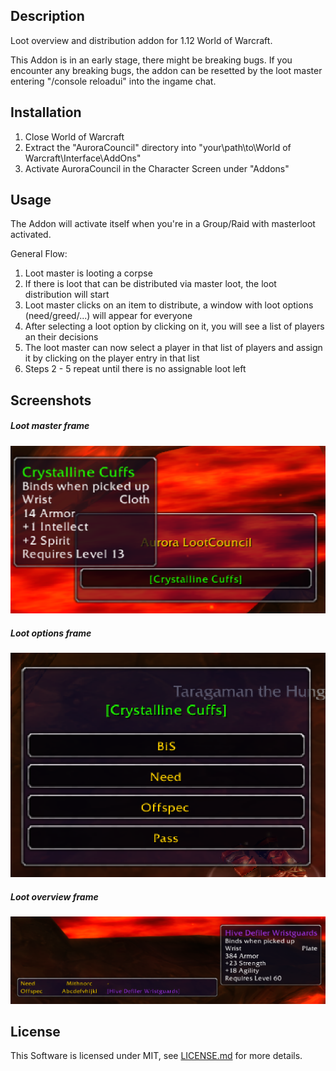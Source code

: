 ## Description

Loot overview and distribution addon for 1.12 World of Warcraft.

This Addon is in an early stage, there might be breaking bugs. If you encounter any breaking bugs, the addon can be resetted by the loot master entering "/console reloadui" into the ingame chat.

## Installation

1. Close World of Warcraft
2. Extract the "AuroraCouncil" directory into "your\path\to\World of Warcraft\Interface\AddOns\"
3. Activate AuroraCouncil in the Character Screen under "Addons"

## Usage

The Addon will activate itself when you're in a Group/Raid with masterloot activated.

General Flow:
1. Loot master is looting a corpse
2. If there is loot that can be distributed via master loot, the loot distribution will start
3. Loot master clicks on an item to distribute, a window with loot options (need/greed/...) will appear for everyone
4. After selecting a loot option by clicking on it, you will see a list of players an their decisions
5. The loot master can now select a player in that list of players and assign it by clicking on the player entry in that list
6. Steps 2 - 5 repeat until there is no assignable loot left

## Screenshots
##### Loot master frame
![Alt text](readme/lootmasterframe.png)
 
##### Loot options frame
![Alt text](readme/lootoptionsframe.png)
 
##### Loot overview frame
![Alt text](readme/overviewframe.png)


## License

This Software is licensed under MIT, see [LICENSE.md](/LICENSE.md) for more details.